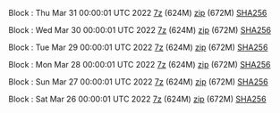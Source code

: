 Block : Thu Mar 31 00:00:01 UTC 2022 [7z](https://transfer.sh/X0Rca5/bootstrap.dat.20220331.7z) (624M) [zip](https://transfer.sh/qo4rSM/bootstrap.dat.20220331.zip) (672M) [SHA256](https://transfer.sh/6W1cAH/sha256.txt)

Block : Wed Mar 30 00:00:01 UTC 2022 [7z](https://transfer.sh/GKumUz/bootstrap.dat.20220330.7z) (624M) [zip](https://transfer.sh/O5dcaE/bootstrap.dat.20220330.zip) (672M) [SHA256](https://transfer.sh/mLSVYh/sha256.txt)

Block : Tue Mar 29 00:00:01 UTC 2022 [7z](https://transfer.sh/bEfeLg/bootstrap.dat.20220329.7z) (624M) [zip](https://transfer.sh/tvUSsi/bootstrap.dat.20220329.zip) (672M) [SHA256](https://transfer.sh/1fIoFD/sha256.txt)

Block : Mon Mar 28 00:00:01 UTC 2022 [7z](https://transfer.sh/wDWcHh/bootstrap.dat.20220328.7z) (624M) [zip](https://transfer.sh/xQXrUq/bootstrap.dat.20220328.zip) (672M) [SHA256](https://transfer.sh/yqaHGk/sha256.txt)

Block : Sun Mar 27 00:00:01 UTC 2022 [7z](https://transfer.sh/su0NFw/bootstrap.dat.20220327.7z) (624M) [zip](https://transfer.sh/yvJoPb/bootstrap.dat.20220327.zip) (672M) [SHA256](https://transfer.sh/0Nqklp/sha256.txt)

Block : Sat Mar 26 00:00:01 UTC 2022 [7z](https://transfer.sh/4fWPkg/bootstrap.dat.20220326.7z) (624M) [zip](https://transfer.sh/GslxuA/bootstrap.dat.20220326.zip) (672M) [SHA256](https://transfer.sh/Nxdztk/sha256.txt)
